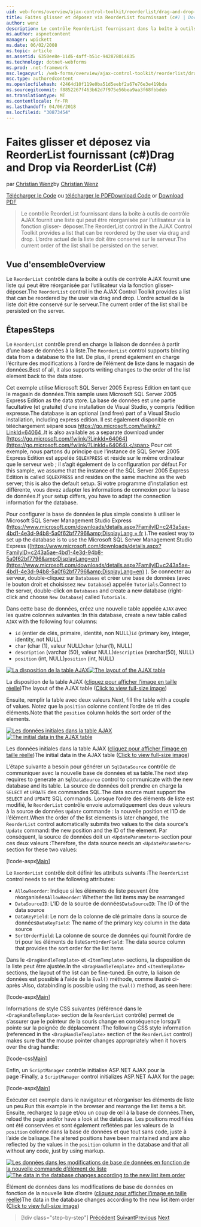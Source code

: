 ```yaml
---
uid: web-forms/overview/ajax-control-toolkit/reorderlist/drag-and-drop-via-reorderlist-cs
title: Faites glisser et déposez via ReorderList fournissant (c#) | Documents Microsoft
author: wenz
description: Le contrôle ReorderList fournissant dans la boîte à outils de contrôle AJAX fournit une liste qui peut être réorganisée par l’utilisateur via la fonction glisser- déposer. L’ordre actuel de la liste est en cours...
ms.author: aspnetcontent
manager: wpickett
ms.date: 06/02/2008
ms.topic: article
ms.assetid: 6350ee8e-11d6-4aff-b51c-942878014835
ms.technology: dotnet-webforms
ms.prod: .net-framework
msc.legacyurl: /web-forms/overview/ajax-control-toolkit/reorderlist/drag-and-drop-via-reorderlist-cs
msc.type: authoredcontent
ms.openlocfilehash: 42464d10f119e0ba51d5eebf2a67e76e3e419bda
ms.sourcegitcommit: f8852267f463b62d7f975e56bea9aa3f68fbbdeb
ms.translationtype: MT
ms.contentlocale: fr-FR
ms.lasthandoff: 04/06/2018
ms.locfileid: "30873454"
---
```

<a name="drag-and-drop-via-reorderlist-c"></a><span data-ttu-id="8addc-104">Faites glisser et déposez via ReorderList fournissant (c#)</span><span class="sxs-lookup"><span data-stu-id="8addc-104">Drag and Drop via ReorderList (C#)</span></span>
====================
<span data-ttu-id="8addc-105">par [Christian Wenz](https://github.com/wenz)</span><span class="sxs-lookup"><span data-stu-id="8addc-105">by [Christian Wenz](https://github.com/wenz)</span></span>

<span data-ttu-id="8addc-106">[Télécharger le Code](http://download.microsoft.com/download/9/3/f/93f8daea-bebd-4821-833b-95205389c7d0/ReorderList5.cs.zip) ou [télécharger le PDF](http://download.microsoft.com/download/2/d/c/2dc10e34-6983-41d4-9c08-f78f5387d32b/reorderlist5CS.pdf)</span><span class="sxs-lookup"><span data-stu-id="8addc-106">[Download Code](http://download.microsoft.com/download/9/3/f/93f8daea-bebd-4821-833b-95205389c7d0/ReorderList5.cs.zip) or [Download PDF](http://download.microsoft.com/download/2/d/c/2dc10e34-6983-41d4-9c08-f78f5387d32b/reorderlist5CS.pdf)</span></span>

> <span data-ttu-id="8addc-107">Le contrôle ReorderList fournissant dans la boîte à outils de contrôle AJAX fournit une liste qui peut être réorganisée par l’utilisateur via la fonction glisser- déposer.</span><span class="sxs-lookup"><span data-stu-id="8addc-107">The ReorderList control in the AJAX Control Toolkit provides a list that can be reordered by the user via drag and drop.</span></span> <span data-ttu-id="8addc-108">L’ordre actuel de la liste doit être conservé sur le serveur.</span><span class="sxs-lookup"><span data-stu-id="8addc-108">The current order of the list shall be persisted on the server.</span></span>


## <a name="overview"></a><span data-ttu-id="8addc-109">Vue d'ensemble</span><span class="sxs-lookup"><span data-stu-id="8addc-109">Overview</span></span>

<span data-ttu-id="8addc-110">Le `ReorderList` contrôle dans la boîte à outils de contrôle AJAX fournit une liste qui peut être réorganisée par l’utilisateur via la fonction glisser- déposer.</span><span class="sxs-lookup"><span data-stu-id="8addc-110">The `ReorderList` control in the AJAX Control Toolkit provides a list that can be reordered by the user via drag and drop.</span></span> <span data-ttu-id="8addc-111">L’ordre actuel de la liste doit être conservé sur le serveur.</span><span class="sxs-lookup"><span data-stu-id="8addc-111">The current order of the list shall be persisted on the server.</span></span>

## <a name="steps"></a><span data-ttu-id="8addc-112">Étapes</span><span class="sxs-lookup"><span data-stu-id="8addc-112">Steps</span></span>

<span data-ttu-id="8addc-113">Le `ReorderList` contrôle prend en charge la liaison de données à partir d’une base de données à la liste.</span><span class="sxs-lookup"><span data-stu-id="8addc-113">The `ReorderList` control supports binding data from a database to the list.</span></span> <span data-ttu-id="8addc-114">De plus, il prend également en charge l’écriture des modifications à l’ordre de l’élément de liste dans le magasin de données.</span><span class="sxs-lookup"><span data-stu-id="8addc-114">Best of all, it also supports writing changes to the order of the list element back to the data store.</span></span>

<span data-ttu-id="8addc-115">Cet exemple utilise Microsoft SQL Server 2005 Express Edition en tant que le magasin de données.</span><span class="sxs-lookup"><span data-stu-id="8addc-115">This sample uses Microsoft SQL Server 2005 Express Edition as the data store.</span></span> <span data-ttu-id="8addc-116">La base de données est une partie facultative (et gratuite) d’une installation de Visual Studio, y compris l’édition expresse.</span><span class="sxs-lookup"><span data-stu-id="8addc-116">The database is an optional (and free) part of a Visual Studio installation, including express edition.</span></span> <span data-ttu-id="8addc-117">Il est également disponible en téléchargement séparé sous [ https://go.microsoft.com/fwlink/?LinkId=64064 ](https://go.microsoft.com/fwlink/?LinkId=64064).</span><span class="sxs-lookup"><span data-stu-id="8addc-117">It is also available as a separate download under [https://go.microsoft.com/fwlink/?LinkId=64064](https://go.microsoft.com/fwlink/?LinkId=64064).</span></span> <span data-ttu-id="8addc-118">Pour cet exemple, nous partons du principe que l’instance de SQL Server 2005 Express Edition est appelée `SQLEXPRESS` et réside sur le même ordinateur que le serveur web ; il s’agit également de la configuration par défaut.</span><span class="sxs-lookup"><span data-stu-id="8addc-118">For this sample, we assume that the instance of the SQL Server 2005 Express Edition is called `SQLEXPRESS` and resides on the same machine as the web server; this is also the default setup.</span></span> <span data-ttu-id="8addc-119">Si votre programme d’installation est différente, vous devez adapter les informations de connexion pour la base de données.</span><span class="sxs-lookup"><span data-stu-id="8addc-119">If your setup differs, you have to adapt the connection information for the database.</span></span>

<span data-ttu-id="8addc-120">Pour configurer la base de données le plus simple consiste à utiliser le Microsoft SQL Server Management Studio Express ([https://www.microsoft.com/downloads/details.aspx?FamilyID=c243a5ae-4bd1-4e3d-94b8-5a0f62bf7796&amp;DisplayLang = fr](https://www.microsoft.com/downloads/details.aspx?FamilyID=c243a5ae-4bd1-4e3d-94b8-5a0f62bf7796&amp;DisplayLang=en) ).</span><span class="sxs-lookup"><span data-stu-id="8addc-120">The easiest way to set up the database is to use the Microsoft SQL Server Management Studio Express ([https://www.microsoft.com/downloads/details.aspx?FamilyID=c243a5ae-4bd1-4e3d-94b8-5a0f62bf7796&amp;DisplayLang=en](https://www.microsoft.com/downloads/details.aspx?FamilyID=c243a5ae-4bd1-4e3d-94b8-5a0f62bf7796&amp;DisplayLang=en) ).</span></span> <span data-ttu-id="8addc-121">Se connecter au serveur, double-cliquez sur `Databases` et créer une base de données (avec le bouton droit et choisissez `New Database`) appelée `Tutorials`.</span><span class="sxs-lookup"><span data-stu-id="8addc-121">Connect to the server, double-click on `Databases` and create a new database (right-click and choose `New Database`) called `Tutorials`.</span></span>

<span data-ttu-id="8addc-122">Dans cette base de données, créez une nouvelle table appelée `AJAX` avec les quatre colonnes suivantes :</span><span class="sxs-lookup"><span data-stu-id="8addc-122">In this database, create a new table called `AJAX` with the following four columns:</span></span>

- <span data-ttu-id="8addc-123">`id` (entier de clés, primaire, identité, non NULL)</span><span class="sxs-lookup"><span data-stu-id="8addc-123">`id` (primary key, integer, identity, not NULL)</span></span>
- <span data-ttu-id="8addc-124">`char` (char (1), valeur NULL)</span><span class="sxs-lookup"><span data-stu-id="8addc-124">`char` (char(1), NULL)</span></span>
- <span data-ttu-id="8addc-125">`description` (varchar (50), valeur NULL)</span><span class="sxs-lookup"><span data-stu-id="8addc-125">`description` (varchar(50), NULL)</span></span>
- <span data-ttu-id="8addc-126">`position` (int, NULL)</span><span class="sxs-lookup"><span data-stu-id="8addc-126">`position` (int, NULL)</span></span>


<span data-ttu-id="8addc-127">[![La disposition de la table AJAX](drag-and-drop-via-reorderlist-cs/_static/image2.png)](drag-and-drop-via-reorderlist-cs/_static/image1.png)</span><span class="sxs-lookup"><span data-stu-id="8addc-127">[![The layout of the AJAX table](drag-and-drop-via-reorderlist-cs/_static/image2.png)](drag-and-drop-via-reorderlist-cs/_static/image1.png)</span></span>

<span data-ttu-id="8addc-128">La disposition de la table AJAX ([cliquez pour afficher l’image en taille réelle](drag-and-drop-via-reorderlist-cs/_static/image3.png))</span><span class="sxs-lookup"><span data-stu-id="8addc-128">The layout of the AJAX table ([Click to view full-size image](drag-and-drop-via-reorderlist-cs/_static/image3.png))</span></span>


<span data-ttu-id="8addc-129">Ensuite, remplir la table avec deux valeurs.</span><span class="sxs-lookup"><span data-stu-id="8addc-129">Next, fill the table with a couple of values.</span></span> <span data-ttu-id="8addc-130">Notez que la `position` colonne contient l’ordre de tri des éléments.</span><span class="sxs-lookup"><span data-stu-id="8addc-130">Note that the `position` column holds the sort order of the elements.</span></span>


<span data-ttu-id="8addc-131">[![Les données initiales dans la table AJAX](drag-and-drop-via-reorderlist-cs/_static/image5.png)](drag-and-drop-via-reorderlist-cs/_static/image4.png)</span><span class="sxs-lookup"><span data-stu-id="8addc-131">[![The initial data in the AJAX table](drag-and-drop-via-reorderlist-cs/_static/image5.png)](drag-and-drop-via-reorderlist-cs/_static/image4.png)</span></span>

<span data-ttu-id="8addc-132">Les données initiales dans la table AJAX ([cliquez pour afficher l’image en taille réelle](drag-and-drop-via-reorderlist-cs/_static/image6.png))</span><span class="sxs-lookup"><span data-stu-id="8addc-132">The initial data in the AJAX table ([Click to view full-size image](drag-and-drop-via-reorderlist-cs/_static/image6.png))</span></span>


<span data-ttu-id="8addc-133">L’étape suivante a besoin pour générer un `SqlDataSource` contrôle de communiquer avec la nouvelle base de données et sa table.</span><span class="sxs-lookup"><span data-stu-id="8addc-133">The next step requires to generate an `SqlDataSource` control to communicate with the new database and its table.</span></span> <span data-ttu-id="8addc-134">La source de données doit prendre en charge la `SELECT` et `UPDATE` des commandes SQL.</span><span class="sxs-lookup"><span data-stu-id="8addc-134">The data source must support the `SELECT` and `UPDATE` SQL commands.</span></span> <span data-ttu-id="8addc-135">Lorsque l’ordre des éléments de liste est modifié, le `ReorderList` contrôle envoie automatiquement des deux valeurs à la source de données `Update` commande : la nouvelle position et l’ID de l’élément.</span><span class="sxs-lookup"><span data-stu-id="8addc-135">When the order of the list elements is later changed, the `ReorderList` control automatically submits two values to the data source's `Update` command: the new position and the ID of the element.</span></span> <span data-ttu-id="8addc-136">Par conséquent, la source de données doit un `<UpdateParameters>` section pour ces deux valeurs :</span><span class="sxs-lookup"><span data-stu-id="8addc-136">Therefore, the data source needs an `<UpdateParameters>` section for these two values:</span></span>

[!code-aspx[Main](drag-and-drop-via-reorderlist-cs/samples/sample1.aspx)]

<span data-ttu-id="8addc-137">Le `ReorderList` contrôle doit définir les attributs suivants :</span><span class="sxs-lookup"><span data-stu-id="8addc-137">The `ReorderList` control needs to set the following attributes:</span></span>

- <span data-ttu-id="8addc-138">`AllowReorder`: Indique si les éléments de liste peuvent être réorganisées</span><span class="sxs-lookup"><span data-stu-id="8addc-138">`AllowReorder`: Whether the list items may be rearranged</span></span>
- <span data-ttu-id="8addc-139">`DataSourceID`: L’ID de la source de données</span><span class="sxs-lookup"><span data-stu-id="8addc-139">`DataSourceID`: The ID of the data source</span></span>
- <span data-ttu-id="8addc-140">`DataKeyField`: Le nom de la colonne de clé primaire dans la source de données</span><span class="sxs-lookup"><span data-stu-id="8addc-140">`DataKeyField`: The name of the primary key column in the data source</span></span>
- <span data-ttu-id="8addc-141">`SortOrderField`: La colonne de source de données qui fournit l’ordre de tri pour les éléments de liste</span><span class="sxs-lookup"><span data-stu-id="8addc-141">`SortOrderField`: The data source column that provides the sort order for the list items</span></span>

<span data-ttu-id="8addc-142">Dans le `<DragHandleTemplate>` et `<ItemTemplate>` sections, la disposition de la liste peut être ajustée.</span><span class="sxs-lookup"><span data-stu-id="8addc-142">In the `<DragHandleTemplate>` and `<ItemTemplate>` sections, the layout of the list can be fine-tuned.</span></span> <span data-ttu-id="8addc-143">En outre, la liaison de données est possible à l’aide de la `Eval()` méthode, comme illustré ci-après :</span><span class="sxs-lookup"><span data-stu-id="8addc-143">Also, databinding is possible using the `Eval()` method, as seen here:</span></span>

[!code-aspx[Main](drag-and-drop-via-reorderlist-cs/samples/sample2.aspx)]

<span data-ttu-id="8addc-144">Informations de style CSS suivantes (référencé dans le `<DragHandleTemplate>` section de la `ReorderList` contrôle) permet de s’assurer que le pointeur de la souris change en conséquence lorsqu’il pointe sur la poignée de déplacement :</span><span class="sxs-lookup"><span data-stu-id="8addc-144">The following CSS style information (referenced in the `<DragHandleTemplate>` section of the `ReorderList` control) makes sure that the mouse pointer changes appropriately when it hovers over the drag handle:</span></span>

[!code-css[Main](drag-and-drop-via-reorderlist-cs/samples/sample3.css)]

<span data-ttu-id="8addc-145">Enfin, un `ScriptManager` contrôle initialise ASP.NET AJAX pour la page :</span><span class="sxs-lookup"><span data-stu-id="8addc-145">Finally, a `ScriptManager` control initializes ASP.NET AJAX for the page:</span></span>

[!code-aspx[Main](drag-and-drop-via-reorderlist-cs/samples/sample4.aspx)]

<span data-ttu-id="8addc-146">Exécuter cet exemple dans le navigateur et réorganiser les éléments de liste un peu.</span><span class="sxs-lookup"><span data-stu-id="8addc-146">Run this example in the browser and rearrange the list items a bit.</span></span> <span data-ttu-id="8addc-147">Ensuite, rechargez la page et/ou un coup de œil à la base de données.</span><span class="sxs-lookup"><span data-stu-id="8addc-147">Then, reload the page and/or have a look at the database.</span></span> <span data-ttu-id="8addc-148">Les positions modifiées ont été conservées et sont également reflétées par les valeurs de la `position` colonne dans la base de données et que tout sans code, juste à l’aide de balisage.</span><span class="sxs-lookup"><span data-stu-id="8addc-148">The altered positions have been maintained and are also reflected by the values in the `position` column in the database and that all without any code, just by using markup.</span></span>


<span data-ttu-id="8addc-149">[![Les données dans les modifications de base de données en fonction de la nouvelle commande d’élément de liste](drag-and-drop-via-reorderlist-cs/_static/image8.png)](drag-and-drop-via-reorderlist-cs/_static/image7.png)</span><span class="sxs-lookup"><span data-stu-id="8addc-149">[![The data in the database changes according to the new list item order](drag-and-drop-via-reorderlist-cs/_static/image8.png)](drag-and-drop-via-reorderlist-cs/_static/image7.png)</span></span>

<span data-ttu-id="8addc-150">Élément de données dans les modifications de base de données en fonction de la nouvelle liste d’ordre ([cliquez pour afficher l’image en taille réelle](drag-and-drop-via-reorderlist-cs/_static/image9.png))</span><span class="sxs-lookup"><span data-stu-id="8addc-150">The data in the database changes according to the new list item order ([Click to view full-size image](drag-and-drop-via-reorderlist-cs/_static/image9.png))</span></span>

> [!div class="step-by-step"]
> <span data-ttu-id="8addc-151">[Précédent](using-postbacks-with-reorderlist-cs.md)
> [Suivant](using-postbacks-with-reorderlist-vb.md)</span><span class="sxs-lookup"><span data-stu-id="8addc-151">[Previous](using-postbacks-with-reorderlist-cs.md)
[Next](using-postbacks-with-reorderlist-vb.md)</span></span>
